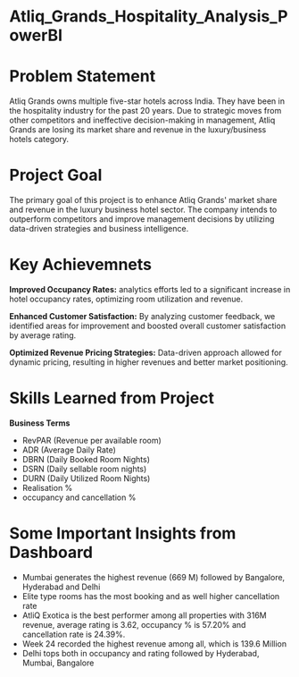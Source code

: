 # Atliq_Grands_Hospitality_Analysis_PowerBI

# Problem Statement

Atliq Grands owns multiple five-star hotels across India. They have been in the hospitality industry for the past 20 years. Due to strategic moves from other competitors and ineffective decision-making in management, Atliq Grands are losing its market share and revenue in the luxury/business hotels category.

# Project Goal

The primary goal of this project is to enhance Atliq Grands' market share and revenue in the luxury business hotel sector. The company intends to outperform competitors and improve management decisions by utilizing data-driven strategies and business intelligence.

# Key Achievemnets

**Improved Occupancy Rates:** analytics efforts led to a significant increase in hotel occupancy rates, optimizing room utilization and revenue.

**Enhanced Customer Satisfaction:** By analyzing customer feedback, we identified areas for improvement and boosted overall customer satisfaction by average rating.

**Optimized Revenue Pricing Strategies:** Data-driven approach allowed for dynamic pricing, resulting in higher revenues and better market positioning.

# Skills Learned from Project

**Business Terms**

- RevPAR (Revenue per available room)
- ADR (Average Daily Rate)
- DBRN (Daily Booked Room Nights)
- DSRN (Daily sellable room nights)
- DURN (Daily Utilized Room Nights)
- Realisation %
- occupancy and cancellation %

# Some Important Insights from Dashboard

- Mumbai generates the highest revenue (669 M) followed by Bangalore, Hyderabad and Delhi
- Elite type rooms has the most booking and as well higher cancellation rate
- AtliQ Exotica is the best performer among all properties with 316M revenue, average rating is 3.62, occupancy % is 57.20% and cancellation rate is 24.39%.
- Week 24 recorded the highest revenue among all, which is 139.6 Million
- Delhi tops both in occupancy and rating followed by Hyderabad, Mumbai, Bangalore







